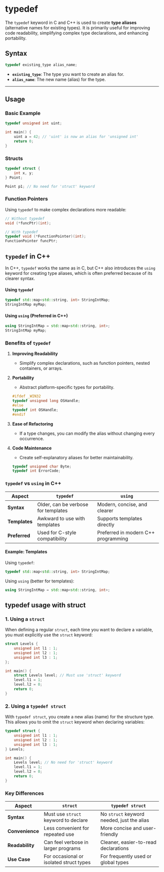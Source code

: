 # typedef
The `typedef` keyword in C and C++ is used to create **type aliases** (alternative names for existing types). It is primarily useful for improving code readability, simplifying complex type declarations, and enhancing portability.

## Syntax
```c
typedef existing_type alias_name;
```

- **`existing_type`**: The type you want to create an alias for.
- **`alias_name`**: The new name (alias) for the type.

---

## Usage

### Basic Example
```c
typedef unsigned int uint;

int main() {
    uint a = 42; // 'uint' is now an alias for 'unsigned int'
    return 0;
}
```

### Structs
```c
typedef struct {
    int x, y;
} Point;

Point p1; // No need for 'struct' keyword
```

### Function Pointers
Using `typedef` to make complex declarations more readable:
```c
// Without typedef
void (*funcPtr)(int);

// With typedef
typedef void (*FunctionPointer)(int);
FunctionPointer funcPtr;
```

## `typedef` in C++

In C++, `typedef` works the same as in C, but C++ also introduces the `using` keyword for creating type aliases, which is often preferred because of its clearer syntax.

#### Using `typedef`
```cpp
typedef std::map<std::string, int> StringIntMap;
StringIntMap myMap;
```

#### Using `using` (Preferred in C++)
```cpp
using StringIntMap = std::map<std::string, int>;
StringIntMap myMap;
```
### Benefits of `typedef`

1. **Improving Readability**
   - Simplify complex declarations, such as function pointers, nested containers, or arrays.

2. **Portability**
   - Abstract platform-specific types for portability.
   ```c
   #ifdef _WIN32
   typedef unsigned long OSHandle;
   #else
   typedef int OSHandle;
   #endif
   ```

3. **Ease of Refactoring**
   - If a type changes, you can modify the alias without changing every occurrence.

4. **Code Maintenance**
   - Create self-explanatory aliases for better maintainability.
   ```c
   typedef unsigned char Byte;
   typedef int ErrorCode;
   ```

### `typedef` vs `using` in C++

| Aspect                  | `typedef`                             | `using`                                |
|-------------------------|----------------------------------------|----------------------------------------|
| **Syntax**              | Older, can be verbose for templates   | Modern, concise, and clearer           |
| **Templates**           | Awkward to use with templates         | Supports templates directly            |
| **Preferred**           | Used for C-style compatibility        | Preferred in modern C++ programming    |

#### Example: Templates
Using `typedef`:
```cpp
typedef std::map<std::string, int> StringIntMap;
```

Using `using` (better for templates):
```cpp
using StringIntMap = std::map<std::string, int>;
```
## typedef usage with struct

### 1. Using a `struct`
When defining a regular `struct`, each time you want to declare a variable, you must explicitly use the `struct` keyword:

```c
struct Levels {
    unsigned int l1 : 1;
    unsigned int l2 : 1;
    unsigned int l3 : 1;
};

int main() {
    struct Levels level; // Must use 'struct' keyword
    level.l1 = 1;
    level.l2 = 0;
    return 0;
}
```

### 2. Using a `typedef struct`
With `typedef struct`, you create a new alias (name) for the structure type. This allows you to omit the `struct` keyword when declaring variables:

```c
typedef struct {
    unsigned int l1 : 1;
    unsigned int l2 : 1;
    unsigned int l3 : 1;
} Levels;

int main() {
    Levels level; // No need for 'struct' keyword
    level.l1 = 1;
    level.l2 = 0;
    return 0;
}
```

### Key Differences
| Aspect                   | `struct`                                    | `typedef struct`                          |
|--------------------------|---------------------------------------------|-------------------------------------------|
| **Syntax**               | Must use `struct` keyword to declare       | No `struct` keyword needed, just the alias |
| **Convenience**          | Less convenient for repeated use           | More concise and user-friendly            |
| **Readability**          | Can feel verbose in larger programs        | Cleaner, easier-to-read declarations      |
| **Use Case**             | For occasional or isolated struct types    | For frequently used or global types       |